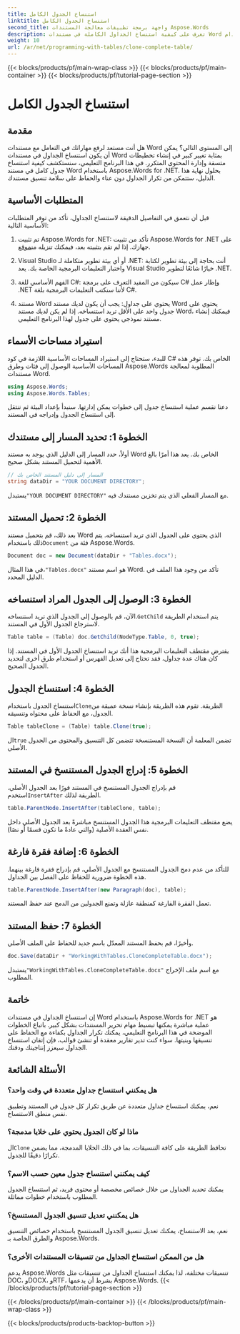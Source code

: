 ```yaml
---
title: استنساخ الجدول الكامل
linktitle: استنساخ الجدول الكامل
second_title: واجهة برمجة تطبيقات معالجة المستندات Aspose.Words
description: تعرف على كيفية استنساخ الجداول الكاملة في مستندات Word باستخدام Aspose.Words لـ .NET من خلال هذا البرنامج التعليمي المفصل خطوة بخطوة.
weight: 10
url: /ar/net/programming-with-tables/clone-complete-table/
---
```


{{< blocks/products/pf/main-wrap-class >}}
{{< blocks/products/pf/main-container >}}
{{< blocks/products/pf/tutorial-page-section >}}

# استنساخ الجدول الكامل

## مقدمة

هل أنت مستعد لرفع مهاراتك في التعامل مع مستندات Word إلى المستوى التالي؟ يمكن أن يكون استنساخ الجداول في مستندات Word بمثابة تغيير كبير في إنشاء تخطيطات متسقة وإدارة المحتوى المتكرر. في هذا البرنامج التعليمي، سنستكشف كيفية استنساخ جدول كامل في مستند Word باستخدام Aspose.Words for .NET. بحلول نهاية هذا الدليل، ستتمكن من تكرار الجداول دون عناء والحفاظ على سلامة تنسيق مستندك.

## المتطلبات الأساسية

قبل أن نتعمق في التفاصيل الدقيقة لاستنساخ الجداول، تأكد من توفر المتطلبات الأساسية التالية:

1. تم تثبيت Aspose.Words for .NET: تأكد من تثبيت Aspose.Words for .NET على جهازك. إذا لم تقم بتثبيته بعد، فيمكنك تنزيله من[موقع](https://releases.aspose.com/words/net/).

2. Visual Studio أو أي بيئة تطوير متكاملة لـ .NET: أنت بحاجة إلى بيئة تطوير لكتابة واختبار التعليمات البرمجية الخاصة بك. يعد Visual Studio خيارًا شائعًا لتطوير .NET.

3. الفهم الأساسي للغة C#: سيكون من المفيد التعرف على برمجة C# وإطار عمل .NET لأننا سنكتب التعليمات البرمجية بلغة C#.

4. مستند Word يحتوي على جداول: يجب أن يكون لديك مستند Word يحتوي على جدول واحد على الأقل تريد استنساخه. إذا لم يكن لديك مستند Word، فيمكنك إنشاء مستند نموذجي يحتوي على جدول لهذا البرنامج التعليمي.

## استيراد مساحات الأسماء

للبدء، ستحتاج إلى استيراد المساحات الأساسية اللازمة في كود C# الخاص بك. توفر هذه المساحات الأساسية الوصول إلى فئات وطرق Aspose.Words المطلوبة لمعالجة مستندات Word.

```csharp
using Aspose.Words;
using Aspose.Words.Tables;
```

دعنا نقسم عملية استنساخ جدول إلى خطوات يمكن إدارتها. سنبدأ بإعداد البيئة ثم ننتقل إلى استنساخ الجدول وإدراجه في المستند.

## الخطوة 1: تحديد المسار إلى مستندك

أولاً، حدد المسار إلى الدليل الذي يوجد به مستند Word الخاص بك. يعد هذا أمرًا بالغ الأهمية لتحميل المستند بشكل صحيح.

```csharp
// المسار إلى دليل المستند الخاص بك
string dataDir = "YOUR DOCUMENT DIRECTORY";
```

 يستبدل`"YOUR DOCUMENT DIRECTORY"` مع المسار الفعلي الذي يتم تخزين مستندك فيه.

## الخطوة 2: تحميل المستند

 بعد ذلك، قم بتحميل مستند Word الذي يحتوي على الجدول الذي تريد استنساخه. يتم ذلك باستخدام`Document` فئة من Aspose.Words.

```csharp
Document doc = new Document(dataDir + "Tables.docx");
```

 في هذا المثال،`"Tables.docx"` هو اسم مستند Word. تأكد من وجود هذا الملف في الدليل المحدد.

## الخطوة 3: الوصول إلى الجدول المراد استنساخه

 الآن، قم بالوصول إلى الجدول الذي تريد استنساخه.`GetChild` يتم استخدام الطريقة لاسترجاع الجدول الأول في المستند.

```csharp
Table table = (Table) doc.GetChild(NodeType.Table, 0, true);
```

يفترض مقتطف التعليمات البرمجية هذا أنك تريد استنساخ الجدول الأول في المستند. إذا كان هناك عدة جداول، فقد تحتاج إلى تعديل الفهرس أو استخدام طرق أخرى لتحديد الجدول الصحيح.

## الخطوة 4: استنساخ الجدول

 استنساخ الجدول باستخدام`Clone`الطريقة. تقوم هذه الطريقة بإنشاء نسخة عميقة من الجدول، مع الحفاظ على محتواه وتنسيقه.

```csharp
Table tableClone = (Table) table.Clone(true);
```

 ال`true` تضمن المعلمة أن النسخة المستنسخة تتضمن كل التنسيق والمحتوى من الجدول الأصلي.

## الخطوة 5: إدراج الجدول المستنسخ في المستند

 قم بإدراج الجدول المستنسخ في المستند فورًا بعد الجدول الأصلي. استخدم`InsertAfter` الطريقة لذلك.

```csharp
table.ParentNode.InsertAfter(tableClone, table);
```

يضع مقتطف التعليمات البرمجية هذا الجدول المستنسخ مباشرةً بعد الجدول الأصلي داخل نفس العقدة الأصلية (والتي عادةً ما تكون قسمًا أو نصًا).

## الخطوة 6: إضافة فقرة فارغة

للتأكد من عدم دمج الجدول المستنسخ مع الجدول الأصلي، قم بإدراج فقرة فارغة بينهما. هذه الخطوة ضرورية للحفاظ على الفصل بين الجداول.

```csharp
table.ParentNode.InsertAfter(new Paragraph(doc), table);
```

تعمل الفقرة الفارغة كمنطقة عازلة وتمنع الجدولين من الدمج عند حفظ المستند.

## الخطوة 7: حفظ المستند

وأخيرًا، قم بحفظ المستند المعدّل باسم جديد للحفاظ على الملف الأصلي.

```csharp
doc.Save(dataDir + "WorkingWithTables.CloneCompleteTable.docx");
```

 يستبدل`"WorkingWithTables.CloneCompleteTable.docx"` مع اسم ملف الإخراج المطلوب.

## خاتمة

إن استنساخ الجداول في مستندات Word باستخدام Aspose.Words for .NET هو عملية مباشرة يمكنها تبسيط مهام تحرير المستندات بشكل كبير. باتباع الخطوات الموضحة في هذا البرنامج التعليمي، يمكنك تكرار الجداول بكفاءة مع الحفاظ على تنسيقها وبنيتها. سواء كنت تدير تقارير معقدة أو تنشئ قوالب، فإن إتقان استنساخ الجداول سيعزز إنتاجيتك ودقتك.

## الأسئلة الشائعة

### هل يمكنني استنساخ جداول متعددة في وقت واحد؟
نعم، يمكنك استنساخ جداول متعددة عن طريق تكرار كل جدول في المستند وتطبيق نفس منطق الاستنساخ.

### ماذا لو كان الجدول يحتوي على خلايا مدمجة؟
 ال`Clone` تحافظ الطريقة على كافة التنسيقات، بما في ذلك الخلايا المدمجة، مما يضمن تكرارًا دقيقًا للجدول.

### كيف يمكنني استنساخ جدول معين حسب الاسم؟
يمكنك تحديد الجداول من خلال خصائص مخصصة أو محتوى فريد، ثم استنساخ الجدول المطلوب باستخدام خطوات مماثلة.

### هل يمكنني تعديل تنسيق الجدول المستنسخ؟
نعم، بعد الاستنساخ، يمكنك تعديل تنسيق الجدول المستنسخ باستخدام خصائص التنسيق والطرق الخاصة بـ Aspose.Words.

### هل من الممكن استنساخ الجداول من تنسيقات المستندات الأخرى؟
يدعم Aspose.Words تنسيقات مختلفة، لذا يمكنك استنساخ الجداول من تنسيقات مثل DOC، وDOCX، وRTF، بشرط أن يدعمها Aspose.Words.
{{< /blocks/products/pf/tutorial-page-section >}}

{{< /blocks/products/pf/main-container >}}
{{< /blocks/products/pf/main-wrap-class >}}

{{< blocks/products/products-backtop-button >}}
